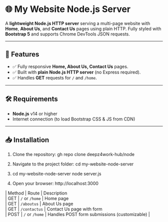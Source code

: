 # 🌐 My Website Node.js Server


A **lightweight Node.js HTTP server** serving a multi-page website with **Home**, **About Us**, and **Contact Us** pages using plain HTTP. Fully styled with **Bootstrap 5** and supports Chrome DevTools JSON requests.

---

## 🚀 Features

- ✅ Fully responsive **Home, About Us, Contact Us** pages.  
- ✅ Built with **plain Node.js HTTP server** (no Express required).  
- ✅ Handles **GET**  requests for `/` and `/home`.   

---

## 🛠 Requirements

- **Node.js** v14 or higher  
- Internet connection (to load Bootstrap CSS & JS from CDN)  

---

## 📥 Installation

1. Clone the repository:
gh repo clone deepz4work-hub/node

2. Navigate to the project folder:
cd my-website-node-server

3. cd my-website-node-server
node server.js

4. Open your browser:
http://localhost:3000

| Method | Route               |    Description   
| GET    | `/` or `/home`      | Home page                              
| GET    | `/aboutus`          | About Us page                              
| GET    | `/contactus`        | Contact Us page with form     
| POST   | `/` or `/home`      | Handles POST form submissions (customizable) |

